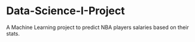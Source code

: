 # Data-Science-I-Project
A Machine Learning project to predict NBA players salaries based on their stats. 
